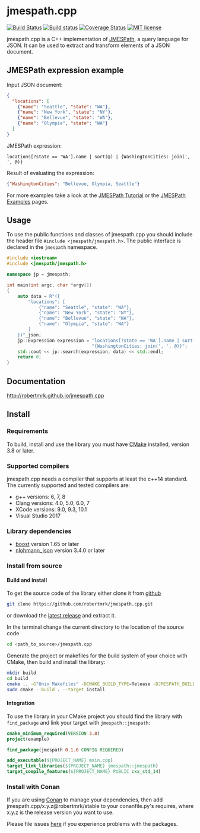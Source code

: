# jmespath.cpp

[![Build Status](https://travis-ci.org/robertmrk/jmespath.cpp.svg?branch=develop)](https://travis-ci.org/robertmrk/jmespath.cpp) 
[![Build status](https://ci.appveyor.com/api/projects/status/9rca8iv5e5yslpmo/branch/develop?svg=true)](https://ci.appveyor.com/project/robertmrk/jmespath-cpp/branch/develop)
[![Coverage Status](https://coveralls.io/repos/robertmrk/jmespath.cpp/badge.svg?branch=develop&service=github)](https://coveralls.io/github/robertmrk/jmespath.cpp?branch=develop)
[![MIT license](https://img.shields.io/badge/License-MIT-yellow.svg)](https://opensource.org/licenses/MIT)

jmespath.cpp is a C++ implementation of [JMESPath](http://jmespath.org/), a query language for JSON. It can be used to extract and transform elements of a JSON document.

## JMESPath expression example
Input JSON document:
```json
{
  "locations": [
    {"name": "Seattle", "state": "WA"},
    {"name": "New York", "state": "NY"},
    {"name": "Bellevue", "state": "WA"},
    {"name": "Olympia", "state": "WA"}
  ]
}
```
JMESPath expression:
```
locations[?state == 'WA'].name | sort(@) | {WashingtonCities: join(', ', @)}
```
Result of evaluating the expression:
```json
{"WashingtonCities": "Bellevue, Olympia, Seattle"}
```
For more examples take a look at the [JMESPath Tutorial](http://jmespath.org/tutorial.html) or the [JMESPath Examples](http://jmespath.org/examples.html) pages.

## Usage
To use the public functions and classes of jmespath.cpp you should include the header file `#include <jmespath/jmespath.h>`. The public interface is declared in the `jmespath` namespace.
```cpp
#include <iostream>
#include <jmespath/jmespath.h>

namespace jp = jmespath;

int main(int argc, char *argv[])
{
    auto data = R"({
        "locations": [
            {"name": "Seattle", "state": "WA"},
            {"name": "New York", "state": "NY"},
            {"name": "Bellevue", "state": "WA"},
            {"name": "Olympia", "state": "WA"}
        ]
    })"_json;
    jp::Expression expression = "locations[?state == 'WA'].name | sort(@) | "
                                "{WashingtonCities: join(', ', @)}";
    std::cout << jp::search(expression, data) << std::endl;
    return 0;
}
```

## Documentation
http://robertmrk.github.io/jmespath.cpp

## Install

### Requirements
To build, install and use the library you must have [CMake](https://cmake.org/) installed, version 3.8 or later.

### Supported compilers
jmespath.cpp needs a compiler that supports at least the c++14 standard. The currently supported and tested compilers are:
- g++ versions: 6, 7, 8
- Clang versions: 4.0, 5.0, 6.0, 7
- XCode versions: 9.0, 9.3, 10.1
- Visual Studio 2017

### Library dependencies
- [boost](https://www.boost.org/) version 1.65 or later
- [nlohmann_json](https://github.com/nlohmann/json) version 3.4.0 or later

### Install from source

#### Build and install
To get the source code of the library either clone it from [github](https://github.com/robertmrk/jmespath.cpp)
```bash
git clone https://github.com/robertmrk/jmespath.cpp.git
```
or download the [latest release](https://github.com/robertmrk/jmespath.cpp/releases) and extract it.

In the terminal change the current directory to the location of the source code
```bash
cd <path_to_source>/jmespath.cpp
```
Generate the project or makefiles for the build system of your choice with CMake, then build and install the library:
```bash
mkdir build
cd build
cmake .. -G"Unix Makefiles" -DCMAKE_BUILD_TYPE=Release -DJMESPATH_BUILD_TESTS=OFF
sudo cmake --build . --target install
```

#### Integration
To use the library in your CMake project you should find the library with `find_package` and link your target with `jmespath::jmespath`:
```cmake
cmake_minimum_required(VERSION 3.8)
project(example)

find_package(jmespath 0.1.0 CONFIG REQUIRED)

add_executable(${PROJECT_NAME} main.cpp)
target_link_libraries(${PROJECT_NAME} jmespath::jmespath)
target_compile_features(${PROJECT_NAME} PUBLIC cxx_std_14)
```

### Install with Conan
If you are using [Conan](https://www.conan.io/) to manage your dependencies, then add jmespath.cpp/x.y.z@robertmrk/stable to your conanfile.py's requires, where x.y.z is the release version you want to use. 

Please file issues [here](https://github.com/robertmrk/conan-jmespath.cpp/issues) if you experience problems with the packages.
